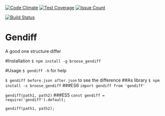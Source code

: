 [![Code Climate](https://codeclimate.com/github/broose/project-lvl2-s18/badges/gpa.svg)](https://codeclimate.com/github/broose/project-lvl2-s18)
[![Test Coverage](https://codeclimate.com/github/broose/project-lvl2-s18/badges/coverage.svg)](https://codeclimate.com/github/broose/project-lvl2-s18/coverage)
[![Issue Count](https://codeclimate.com/github/broose/project-lvl2-s18/badges/issue_count.svg)](https://codeclimate.com/github/broose/project-lvl2-s18)

[![Build Status](https://travis-ci.org/broose/project-lvl2-s18.svg?branch=master)](https://travis-ci.org/broose/project-lvl2-s18)

# Gendiff
A good one structure differ


#Installation
`$ npm install -g broose_gendiff`

#Usage
`$ gendiff -h` for help

`$ gendiff before.json after.json` to see the difference
##As library
`$ npm install -s broose_gendiff`
###ES6
`import gendiff from 'gendiff'`

`gendiff(path1, path2)`
###ES5
`const gendiff = require('gendiff').default;`

`gendiff(path1, path2);`

